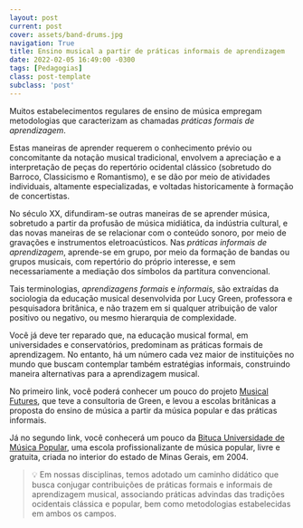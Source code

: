 ```yaml
---
layout: post
current: post
cover: assets/band-drums.jpg
navigation: True
title: Ensino musical a partir de práticas informais de aprendizagem
date: 2022-02-05 16:49:00 -0300
tags: [Pedagogias]
class: post-template
subclass: 'post'
---
```


Muitos estabelecimentos regulares de ensino de música empregam metodologias que caracterizam as chamadas *práticas formais de aprendizagem*.

Estas maneiras de aprender requerem o conhecimento prévio ou concomitante da notação musical tradicional, envolvem a apreciação e a interpretação de peças do repertório ocidental clássico (sobretudo do Barroco, Classicismo e Romantismo), e se dão por meio de atividades individuais, altamente especializadas, e voltadas historicamente à formação de concertistas.

No século XX, difundiram-se outras maneiras de se aprender música, sobretudo a partir da profusão de música midiática, da indústria cultural, e das novas maneiras de se relacionar com o conteúdo sonoro, por meio de gravações e instrumentos eletroacústicos. Nas *práticas informais de aprendizagem*, aprende-se em grupo, por meio da formação de bandas ou grupos musicais, com repertório do próprio interesse, e sem necessariamente a mediação dos símbolos da partitura convencional.

Tais terminologias, *aprendizagens formais* e *informais*, são extraídas da sociologia da educação musical desenvolvida por Lucy Green, professora e pesquisadora britânica, e não trazem em si qualquer atribuição de valor positivo ou negativo, ou mesmo hierarquia de complexidade.

Você já deve ter reparado que, na educação musical formal, em universidades e conservatórios, predominam as práticas formais de aprendizagem. No entanto, há um número cada vez maior de instituições no mundo que buscam contemplar também estratégias informais, construindo maneira alternativas para a aprendizagem musical.

No primeiro link, você poderá conhecer um pouco do projeto [Musical Futures](https://www.musicalfutures.org), que teve a consultoria de Green, e levou a escolas britânicas a proposta do ensino de música a partir da música popular e das práticas informais.

Já no segundo link, você conhecerá um pouco da [Bituca Universidade de Música Popular](http://bituca.org.br), uma escola profissionalizante de música popular, livre e gratuita, criada no interior do estado de Minas Gerais, em 2004.

>💡 Em nossas disciplinas, temos adotado um caminho didático que busca conjugar contribuições de práticas formais e informais de aprendizagem musical, associando práticas advindas das tradições ocidentais clássica e popular, bem como metodologias estabelecidas em ambos os campos.